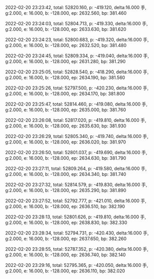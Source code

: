 2022-02-20 23:23:42, total: 52820.160, p: -419.120, delta:16.000 手, g:2.000, e: 16.000, b: -128.000, ep: 2632.560, bp: 381.460

2022-02-20 23:24:03, total: 52804.713, p: -419.330, delta:16.000 手, g:2.000, e: 16.000, b: -128.000, ep: 2633.630, bp: 381.620

2022-02-20 23:24:23, total: 52800.683, p: -419.320, delta:16.000 手, g:2.000, e: 16.000, b: -128.000, ep: 2632.520, bp: 381.480

2022-02-20 23:24:45, total: 52809.334, p: -419.040, delta:16.000 手, g:2.000, e: 16.000, b: -128.000, ep: 2631.280, bp: 381.290

2022-02-20 23:25:05, total: 52828.540, p: -418.290, delta:16.000 手, g:2.000, e: 16.000, b: -128.000, ep: 2634.190, bp: 381.560

2022-02-20 23:25:26, total: 52797.500, p: -420.230, delta:16.000 手, g:2.000, e: 16.000, b: -128.000, ep: 2634.170, bp: 381.800

2022-02-20 23:25:47, total: 52814.460, p: -419.080, delta:16.000 手, g:2.000, e: 16.000, b: -128.000, ep: 2635.000, bp: 381.760

2022-02-20 23:26:08, total: 52817.020, p: -419.810, delta:16.000 手, g:2.000, e: 16.000, b: -128.000, ep: 2635.630, bp: 381.930

2022-02-20 23:26:29, total: 52805.340, p: -419.740, delta:16.000 手, g:2.000, e: 16.000, b: -128.000, ep: 2636.020, bp: 381.970

2022-02-20 23:26:50, total: 52801.037, p: -419.690, delta:16.000 手, g:2.000, e: 16.000, b: -128.000, ep: 2634.630, bp: 381.790

2022-02-20 23:27:11, total: 52809.264, p: -419.580, delta:16.000 手, g:2.000, e: 16.000, b: -128.000, ep: 2634.340, bp: 381.740

2022-02-20 23:27:32, total: 52814.579, p: -419.830, delta:16.000 手, g:2.000, e: 16.000, b: -128.000, ep: 2635.290, bp: 381.890

2022-02-20 23:27:52, total: 52792.777, p: -421.010, delta:16.000 手, g:2.000, e: 16.000, b: -128.000, ep: 2636.510, bp: 382.190

2022-02-20 23:28:13, total: 52801.626, p: -419.810, delta:16.000 手, g:2.000, e: 16.000, b: -128.000, ep: 2638.830, bp: 382.330

2022-02-20 23:28:34, total: 52794.731, p: -420.430, delta:16.000 手, g:2.000, e: 16.000, b: -128.000, ep: 2637.650, bp: 382.260

2022-02-20 23:28:55, total: 52787.352, p: -420.380, delta:16.000 手, g:2.000, e: 16.000, b: -128.000, ep: 2636.740, bp: 382.140

2022-02-20 23:29:16, total: 52795.365, p: -420.050, delta:16.000 手, g:2.000, e: 16.000, b: -128.000, ep: 2636.110, bp: 382.020